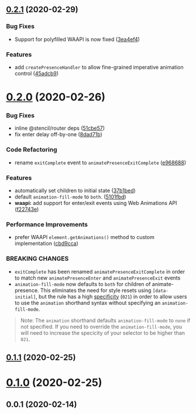## [0.2.1](https://github.com/natemoo-re/animate-presence/compare/v0.2.0...v0.2.1) (2020-02-29)

### Bug Fixes

- Support for polyfilled WAAPI is now fixed ([3ea4ef4](https://github.com/natemoo-re/animate-presence/commit/3ea4ef4b99886dc45abfe3969df23e82f4ee2895))

### Features

- add `createPresenceHandler` to allow fine-grained imperative animation control ([45adcb9](https://github.com/natemoo-re/animate-presence/commit/45adcb9d0e710740cb8b39d7c2747976773cf526))

# [0.2.0](https://github.com/natemoo-re/animate-presence/compare/v0.1.1...v0.2.0) (2020-02-26)

### Bug Fixes

- inline @stencil/router deps ([51cbe57](https://github.com/natemoo-re/animate-presence/commit/51cbe570ccb57c5e93c6bb7525a649ab863b7dde))
- fix enter delay off-by-one ([8dad71b](https://github.com/natemoo-re/animate-presence/commit/8dad71b5ed8b194f7c2c773527225836bb2e6c43))

### Code Refactoring

- rename `exitComplete` event to `animatePresenceExitComplete` ([e968688](https://github.com/natemoo-re/animate-presence/commit/e968688b2f6e10a7d8d5fb52dc183588dd1369c1))

### Features

- automatically set children to initial state ([37b1bed](https://github.com/natemoo-re/animate-presence/commit/37b1bedb2b17902b535c6932ad04348edc0f87b2))
- default `animation-fill-mode` to `both`. ([5101fbd](https://github.com/natemoo-re/animate-presence/commit/5101fbd8d858970a7612e29597eee5b283cf86d6))
- **waapi:** add support for enter/exit events using Web Animations API ([f22743e](https://github.com/natemoo-re/animate-presence/commit/f22743e6e678477e174eb6815c0e37bd2a93f8f7))

### Performance Improvements

- prefer WAAPI `element.getAnimations()` method to custom implementation ([cbd9cca](https://github.com/natemoo-re/animate-presence/commit/cbd9cca8ba84a7d9d8d6d93073e6aad136eb8adf))

### BREAKING CHANGES

- `exitComplete` has been renamed `animatePresenceExitComplete` in order to match new `animatePresenceEnter` and `animatePresenceExit` events
- `animation-fill-mode` now defaults to `both` for children of animate-presence. This eliminates the need for style resets using `[data-initial]`, but the rule has a high [specificity](https://developer.mozilla.org/en-US/docs/Web/CSS/Specificity) (`021`) in order to allow users to use the `animation` shorthand syntax without specifying an `animation-fill-mode`.

> Note:
> The `animation` shorthand defaults `animation-fill-mode` to `none` if not specified.
> If you need to override the `animation-fill-mode`, you will need to increase the specicity of your selector to be higher than `021`.

## [0.1.1](https://github.com/natemoo-re/animate-presence/compare/v0.1.0...v0.1.1) (2020-02-25)

# [0.1.0](https://github.com/natemoo-re/animate-presence/compare/v0.0.1...v0.1.0) (2020-02-25)

## 0.0.1 (2020-02-14)
